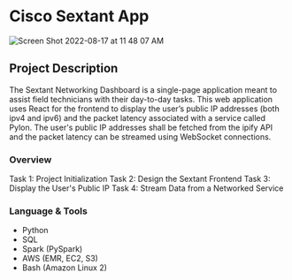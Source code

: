 # Cisco Sextant App 
![Screen Shot 2022-08-17 at 11 48 07 AM](https://user-images.githubusercontent.com/94224903/185272147-248e5729-8a1d-4a11-b4e3-f415f87200a0.jpg)

## **Project Description**
The Sextant Networking Dashboard is a single-page application meant to assist field technicians with their day-to-day tasks. This web application uses React for the frontend to display the user’s public IP addresses (both ipv4 and ipv6) and the packet latency associated with a service called Pylon. The user's public IP addresses shall be fetched from the ipify API and the packet latency can be streamed using WebSocket connections.

### **Overview**

Task 1: Project Initialization
Task 2: Design the Sextant Frontend
Task 3: Display the User's Public IP
Task 4: Stream Data from a Networked Service

### Language **& Tools**

- Python
- SQL
- Spark (PySpark)
- AWS (EMR, EC2, S3)
- Bash (Amazon Linux 2)
